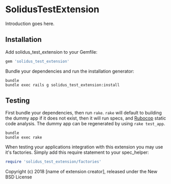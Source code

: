 SolidusTestExtension
====================

Introduction goes here.

Installation
------------

Add solidus_test_extension to your Gemfile:

```ruby
gem 'solidus_test_extension'
```

Bundle your dependencies and run the installation generator:

```shell
bundle
bundle exec rails g solidus_test_extension:install
```

Testing
-------

First bundle your dependencies, then run `rake`. `rake` will default to building the dummy app if it does not exist, then it will run specs, and [Rubocop](https://github.com/bbatsov/rubocop) static code analysis. The dummy app can be regenerated by using `rake test_app`.

```shell
bundle
bundle exec rake
```

When testing your applications integration with this extension you may use it's factories.
Simply add this require statement to your spec_helper:

```ruby
require 'solidus_test_extension/factories'
```

Copyright (c) 2018 [name of extension creator], released under the New BSD License
